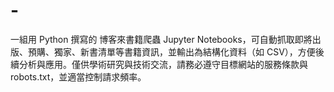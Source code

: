 # -
一組用 Python 撰寫的 博客來書籍爬蟲 Jupyter Notebooks，可自動抓取即將出版、預購、獨家、新書清單等書籍資訊，並輸出為結構化資料（如 CSV），方便後續分析與應用。僅供學術研究與技術交流，請務必遵守目標網站的服務條款與 robots.txt，並適當控制請求頻率。
